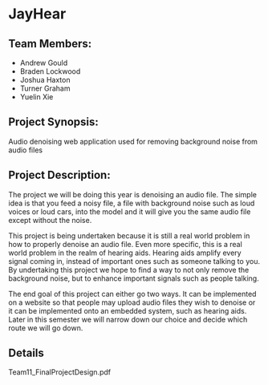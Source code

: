 # JayHear
## Team Members:
* Andrew Gould
* Braden Lockwood
* Joshua Haxton
* Turner Graham
* Yuelin Xie
## Project Synopsis:
Audio denoising web application used for removing background noise from audio files
## Project Description:
  The project we will be doing this year is denoising an audio file. The simple idea is that you feed a noisy
file, a file with background noise such as loud voices or loud cars, into the model and it will give you the same
audio file except without the noise.

  This project is being undertaken because it is still a real world problem in how to properly denoise an
audio file. Even more specific, this is a real world problem in the realm of hearing aids. Hearing aids amplify
every signal coming in, instead of important ones such as someone talking to you. By undertaking this project
we hope to find a way to not only remove the background noise, but to enhance important signals such as
people talking.

  The end goal of this project can either go two ways. It can be implemented on a website so that people
may upload audio files they wish to denoise or it can be implemented onto an embedded system, such as
hearing aids. Later in this semester we will narrow down our choice and decide which route we will go down.
## Details
Team11_FinalProjectDesign.pdf
